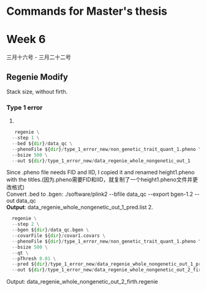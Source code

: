 # Commands for Master's thesis
# Week 6
三月十六号 - 三月二十二号

## Regenie Modify
Stack size, without firth.   
### Type 1 error
1. 
```python
   regenie \
  --step 1 \
  --bed ${dir}/data_qc \
  --phenoFile ${dir}/type_1_error_new/non_genetic_trait_quant_1.pheno \
  --bsize 500 \
  --out ${dir}/type_1_error_new/data_regenie_whole_nongenetic_out_1   
```
  Since .pheno file needs FID and IID, I copied it and renamed height1.pheno with the titles.(因为.pheno需要FID和IID，就复制了一个height1.pheno文件并更改格式)   
Convert .bed to .bgen: ./software/plink2 --bfile data_qc --export bgen-1.2 --out data_qc   
**Output**: data_regenie_whole_nongenetic_out_1_pred.list
2. 
```python
  regenie \
  --step 2 \
  --bgen ${dir}/data_qc.bgen \
  --covarFile ${dir}/covar1.covars \
  --phenoFile ${dir}/type_1_error_new/non_genetic_trait_quant_1.pheno \
  --bsize 500 \
  --qt \
  --pThresh 0.01 \
  --pred ${dir}/type_1_error_new/data_regenie_whole_nongenetic_out_1_pred.list \
  --out ${dir}/type_1_error_new/data_regenie_whole_nongenetic_out_2_firth
```
Output: data_regenie_whole_nongenetic_out_2_firth.regenie